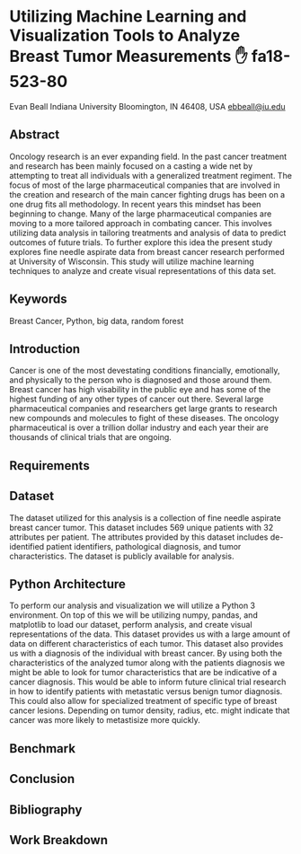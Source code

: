 # Utilizing Machine Learning and Visualization Tools to Analyze Breast Tumor Measurements :hand: fa18-523-80

Evan Beall
Indiana University
Bloomington, IN 46408, USA 
ebbeall@iu.edu 

## Abstract

Oncology research is an ever expanding field. In the past cancer treatment and research has been mainly focused on a casting a wide net by attempting to treat all individuals with a generalized treatment regiment. The focus of most of the large pharmaceutical companies that are involved in the creation and research of the main cancer fighting drugs has been on a one drug fits all methodology. In recent years this mindset has been beginning to change. Many of the large pharmaceutical companies are moving to a more tailored approach in combating cancer. This involves utilizing data analysis in tailoring treatments and analysis of data to predict outcomes of future trials. To further explore this idea the present study explores fine needle aspirate data from breast cancer research performed at University of Wisconsin. This study will utilize machine learning techniques to analyze and create visual representations of this data set.

## Keywords

Breast Cancer, Python, big data, random forest

## Introduction

Cancer is one of the most devestating conditions financially, emotionally, and physically to the person who is diagnosed and those around them. Breast cancer has high visability in the public eye and has some of the highest funding of any other types of cancer out there. Several large pharmaceutical companies and researchers get large grants to research new compounds and molecules to fight of these diseases. The oncology pharmaceutical is over a trillion dollar industry and each year their are thousands of clinical trials that are ongoing. 

## Requirements

## Dataset

The dataset utilized for this analysis is a collection of fine needle aspirate breast cancer tumor. This dataset includes 569 unique patients with 32 attributes per patient. The attributes provided by this dataset includes de-identified patient identifiers, pathological diagnosis, and tumor characteristics. The dataset is publicly available for analysis.

## Python Architecture

To perform our analysis and visualization we will utilize a Python 3 environment. On top of this we will be utilizing numpy, pandas, and matplotlib to load our dataset, perform analysis, and create visual representations of the data. 
This dataset provides us with a large amount of data on different characteristics of each tumor. This dataset also provides us with a diagnosis of the individual with breast cancer. By using both the characteristics of the analyzed tumor along with the patients diagnosis we might be able to look for tumor characteristics that are be indicative of a cancer diagnosis. This would be able to inform future clinical trial research in how to identify patients with metastatic versus benign tumor diagnosis. This could also allow for specialized treatment of specific type of breast cancer lesions. Depending on tumor density, radius, etc. might indicate that cancer was more likely to metastisize more quickly. 

## Benchmark

## Conclusion

## Bibliography

## Work Breakdown

